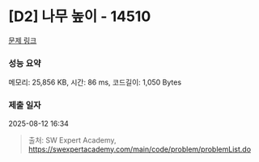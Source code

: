 # [D2] 나무 높이 - 14510 

[문제 링크](https://swexpertacademy.com/main/code/problem/problemDetail.do?contestProbId=AYFofW8qpXYDFAR4) 

### 성능 요약

메모리: 25,856 KB, 시간: 86 ms, 코드길이: 1,050 Bytes

### 제출 일자

2025-08-12 16:34



> 출처: SW Expert Academy, https://swexpertacademy.com/main/code/problem/problemList.do